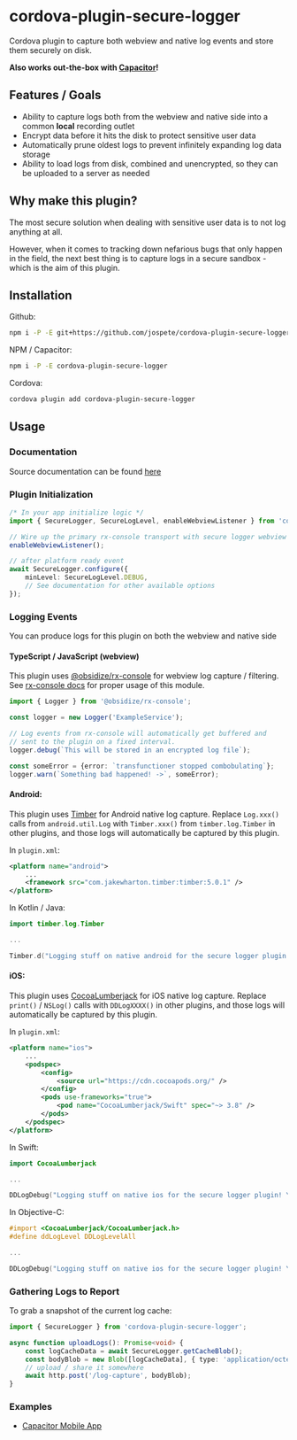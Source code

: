 # cordova-plugin-secure-logger

Cordova plugin to capture both webview and native log events and store them securely on disk.

**Also works out-the-box with [Capacitor](https://capacitorjs.com/)!**

## Features / Goals

- Ability to capture logs both from the webview and native side into a common **local** recording outlet
- Encrypt data before it hits the disk to protect sensitive user data
- Automatically prune oldest logs to prevent infinitely expanding log data storage
- Ability to load logs from disk, combined and unencrypted, so they can be uploaded to a server as needed

## Why make this plugin?

The most secure solution when dealing with sensitive user data is to not log anything at all.

However, when it comes to tracking down nefarious bugs that only happen in the field, the next
best thing is to capture logs in a secure sandbox - which is the aim of this plugin.

## Installation

Github:

```bash
npm i -P -E git+https://github.com/jospete/cordova-plugin-secure-logger.git#1.4.3
```

NPM / Capacitor:

```bash
npm i -P -E cordova-plugin-secure-logger
```

Cordova:

```bash
cordova plugin add cordova-plugin-secure-logger
```

## Usage

### Documentation

Source documentation can be found [here](https://jospete.github.io/cordova-plugin-secure-logger/)

### Plugin Initialization

```typescript
/* In your app initialize logic */
import { SecureLogger, SecureLogLevel, enableWebviewListener } from 'cordova-plugin-secure-logger';

// Wire up the primary rx-console transport with secure logger webview proxy.
enableWebviewListener();

// after platform ready event
await SecureLogger.configure({
    minLevel: SecureLogLevel.DEBUG,
    // See documentation for other available options
});
```

### Logging Events

You can produce logs for this plugin on both the webview and native side

#### TypeScript / JavaScript (webview)

This plugin uses [@obsidize/rx-console](https://www.npmjs.com/package/@obsidize/rx-console)
for webview log capture / filtering. See [rx-console docs](https://jospete.github.io/obsidize-rx-console/)
for proper usage of this module.

```typescript
import { Logger } from '@obsidize/rx-console';

const logger = new Logger('ExampleService');

// Log events from rx-console will automatically get buffered and 
// sent to the plugin on a fixed interval.
logger.debug(`This will be stored in an encrypted log file`);

const someError = {error: `transfunctioner stopped combobulating`};
logger.warn(`Something bad happened! ->`, someError);
```

#### Android:

This plugin uses [Timber](https://github.com/JakeWharton/timber) for Android native log capture.
Replace `Log.xxx()` calls from `android.util.Log` with `Timber.xxx()` from `timber.log.Timber`
in other plugins, and those logs will automatically be captured by this plugin.

In `plugin.xml`:

```xml
<platform name="android">
    ...
    <framework src="com.jakewharton.timber:timber:5.0.1" />
</platform>
```

In Kotlin / Java:

```kotlin
import timber.log.Timber

...

Timber.d("Logging stuff on native android for the secure logger plugin! Yay native logs!")
```

#### iOS:

This plugin uses [CocoaLumberjack](https://github.com/CocoaLumberjack/CocoaLumberjack) for iOS native log capture.
Replace `print()` / `NSLog()` calls with `DDLogXXXX()`
in other plugins, and those logs will automatically be captured by this plugin.

In `plugin.xml`:

```xml
<platform name="ios">
    ...
    <podspec>
        <config>
            <source url="https://cdn.cocoapods.org/" />
        </config>
        <pods use-frameworks="true">
            <pod name="CocoaLumberjack/Swift" spec="~> 3.8" />
        </pods>
    </podspec>
</platform>
```

In Swift:

```swift
import CocoaLumberjack

...

DDLogDebug("Logging stuff on native ios for the secure logger plugin! Yay native logs!")
```

In Objective-C:

```objective-c
#import <CocoaLumberjack/CocoaLumberjack.h>
#define ddLogLevel DDLogLevelAll

...

DDLogDebug("Logging stuff on native ios for the secure logger plugin! Yay native logs!");
```

### Gathering Logs to Report

To grab a snapshot of the current log cache:

```typescript
import { SecureLogger } from 'cordova-plugin-secure-logger';

async function uploadLogs(): Promise<void> {
    const logCacheData = await SecureLogger.getCacheBlob();
    const bodyBlob = new Blob([logCacheData], { type: 'application/octet-stream' });
    // upload / share it somewhere
    await http.post('/log-capture', bodyBlob);
}
```

### Examples

- [Capacitor Mobile App](https://github.com/jospete/ionic-native-file-logging-example)